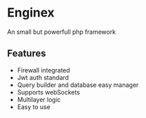 # Enginex

An small but powerfull php framework


## Features

- Firewall integrated
- Jwt auth standard
- Query builder and database easy manager
- Supports webSockets
- Multilayer logic 
- Easy to use 